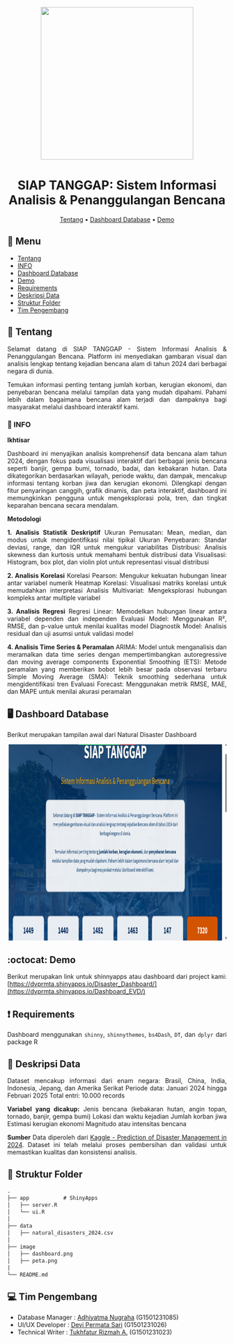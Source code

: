 <p align="center">
  <img width="350" height="350" src="image/logo StatHub.png">
</p>

<div align="center">

#  SIAP TANGGAP: Sistem Informasi Analisis & Penanggulangan Bencana

[Tentang](#notebook-tentang)
•
[Dashboard Database](#desktop_computer-dashboard-database)
•
[Demo](#octocat-demo)

</div>

## :bookmark_tabs: Menu

- [Tentang](#notebook-tentang)
- [INFO](#bookmark_tabs-INFO)
- [Dashboard Database](#desktop_computer-dashboard-database)
- [Demo](#octocat-demo)
- [Requirements](#exclamation-requirements)
- [Deskripsi Data](#postbox-deskripsi-data)
- [Struktur Folder](#open_file_folder-struktur-folder)
- [Tim Pengembang](#ninja-tim-pengembang)


## :notebook: Tentang
<div align="justify">
Selamat datang di SIAP TANGGAP - Sistem Informasi Analisis & Penanggulangan Bencana. Platform ini menyediakan gambaran visual dan analisis lengkap tentang kejadian bencana alam di tahun 2024 dari berbagai negara di dunia.

Temukan informasi penting tentang jumlah korban, kerugian ekonomi, dan penyebaran bencana melalui tampilan data yang mudah dipahami. Pahami lebih dalam bagaimana bencana alam terjadi dan dampaknya bagi masyarakat melalui dashboard interaktif kami.

### :bookmark_tabs: INFO
**Ikhtisar**

Dashboard ini menyajikan analisis komprehensif data bencana alam tahun 2024, dengan fokus pada visualisasi interaktif dari berbagai jenis bencana seperti banjir, gempa bumi, tornado, badai, dan kebakaran hutan. Data dikategorikan berdasarkan wilayah, periode waktu, dan dampak, mencakup informasi tentang korban jiwa dan kerugian ekonomi. Dilengkapi dengan fitur penyaringan canggih, grafik dinamis, dan peta interaktif, dashboard ini memungkinkan pengguna untuk mengeksplorasi pola, tren, dan tingkat keparahan bencana secara mendalam.

**Metodologi**

**1. Analisis Statistik Deskriptif**
Ukuran Pemusatan: Mean, median, dan modus untuk mengidentifikasi nilai tipikal
Ukuran Penyebaran: Standar deviasi, range, dan IQR untuk mengukur variabilitas
Distribusi: Analisis skewness dan kurtosis untuk memahami bentuk distribusi data
Visualisasi: Histogram, box plot, dan violin plot untuk representasi visual distribusi

**2. Analisis Korelasi**
Korelasi Pearson: Mengukur kekuatan hubungan linear antar variabel numerik
Heatmap Korelasi: Visualisasi matriks korelasi untuk memudahkan interpretasi
Analisis Multivariat: Mengeksplorasi hubungan kompleks antar multiple variabel

**3. Analisis Regresi**
Regresi Linear: Memodelkan hubungan linear antara variabel dependen dan independen
Evaluasi Model: Menggunakan R², RMSE, dan p-value untuk menilai kualitas model
Diagnostik Model: Analisis residual dan uji asumsi untuk validasi model

**4. Analisis Time Series & Peramalan**
ARIMA: Model untuk menganalisis dan meramalkan data time series dengan mempertimbangkan autoregressive dan moving average components
Exponential Smoothing (ETS): Metode peramalan yang memberikan bobot lebih besar pada observasi terbaru
Simple Moving Average (SMA): Teknik smoothing sederhana untuk mengidentifikasi tren
Evaluasi Forecast: Menggunakan metrik RMSE, MAE, dan MAPE untuk menilai akurasi peramalan


## :desktop_computer: Dashboard Database

Berikut merupakan tampilan awal dari Natural Disaster Dashboard 
<p align="center">
  <img width="900" height="450" src="Image/dashboard.png">
</p>

## :octocat: Demo

Berikut merupakan link untuk shinnyapps atau dashboard dari project kami:
[https://dvprmta.shinyapps.io/Disaster_Dashboard/](https://dvprmta.shinyapps.io/Dashboard_EVD/)

## :exclamation: Requirements
Dashboard menggunakan `shinny`, `shinnythemes`, `bs4Dash`, `DT`, dan `dplyr` dari package R

## :postbox: Deskripsi Data
Dataset mencakup informasi dari enam negara: Brasil, China, India, Indonesia, Jepang, dan Amerika Serikat
Periode data: Januari 2024 hingga Februari 2025
Total entri: 10.000 records

**Variabel yang dicakup:**
Jenis bencana (kebakaran hutan, angin topan, tornado, banjir, gempa bumi)
Lokasi dan waktu kejadian
Jumlah korban jiwa
Estimasi kerugian ekonomi
Magnitudo atau intensitas bencana

**Sumber**
Data diperoleh dari [Kaggle - Prediction of Disaster Management in 2024](https://www.kaggle.com/datasets/umeradnaan/prediction-of-disaster-management-in-2024). Dataset ini telah melalui proses pembersihan dan validasi untuk memastikan kualitas dan konsistensi analisis.

## :open_file_folder: Struktur Folder

```
.
├── app           # ShinyApps
│   ├── server.R
│   └── ui.R
│
├── data 
│   ├── natural_disasters_2024.csv
│
├── image
│   ├── dashboard.png
│   ├──	peta.png
| 
└── README.md
```


## :computer: Tim Pengembang
+ Database Manager : [Adhiyatma Nugraha](https://github.com/adhiyatmanugraha) (G1501231085)
+ UI/UX Developer : [Devi Permata Sari](https://github.com/dvprmta) (G1501231026)
+ Technical Writer : [Tukhfatur Rizmah A.](https://github.com/tukhfaturr) (G1501231023)
